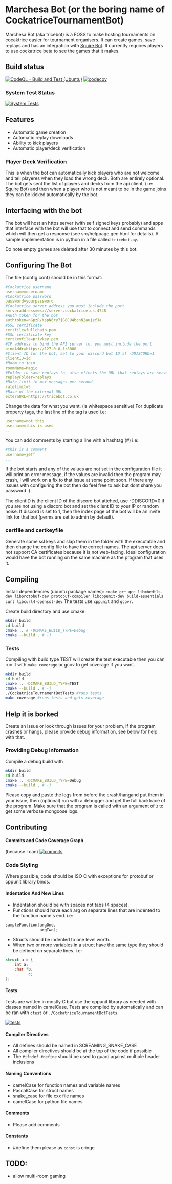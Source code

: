 # Marchesa Bot (or the boring name of CockatriceTournamentBot)

Marchesa Bot (aka tricebot) is a FOSS to make hosting tournaments on cocaktrice
easier for tournament organisers. It can create games, save replays and has an
integration with [Squire Bot](https://gitalb.com/monarch3). It currently requires
players to use cockatrice beta to see the games that it makes.

## Build status
[![CodeQL - Build and Test (Ubuntu)](https://github.com/djpiper28/CockatriceTournamentBot/actions/workflows/codeql-analysis.yml/badge.svg)](https://github.com/djpiper28/CockatriceTournamentBot/actions/workflows/codeql-analysis.yml)
[![codecov](https://codecov.io/gh/djpiper28/CockatriceTournamentBot/branch/main/graph/badge.svg?token=EFPY6BDV96)](https://codecov.io/gh/djpiper28/CockatriceTournamentBot)
### System Test Status
[![System Tests](https://github.com/djpiper28/CockatriceTournamentBot/actions/workflows/sys-tests.yml/badge.svg)](https://github.com/djpiper28/CockatriceTournamentBot/actions/workflows/sys-tests.yml)

## Features
 - Automatic game creation
 - Automatic replay downloads
 - Ability to kick players
 - Automatic player/deck verification

### Player Deck Verification
This is when the bot can automatically kick players who are not welcome and tell
playeres when they load the wrong deck. Both are entirely optional. The bot gets
sent the list of players and decks from the api client, (i.e:
[Squire Bot](https://github.com/MonarchDevelopment/SquireBot)) and then when a player who
is not meant to be in the game joins they can be kicked automatically by the bot.

## Interfacing with the bot
The bot will host an https server (with self signed keys probably) and apps that
interface with the bot will use that to connect and send commands which will then
get a response (see src/helppage.gen.html for details). A sample implementation is
in python in a file called `tricebot.py`.

Do note empty games are deleted after 30 minutes by this bot.

## Configuring The Bot
The file (config.conf) should be in this format:

```yaml
#Cockatrice username
username=username
#Cockatrice password
password=yourpassword
#Cockatrice server address you must include the port
serveraddress=ws://server.cockatrice.us:4748
#Auth token for the bot
authtoken=nGpzR/KspN6ry7jG8CU4bonN2aujzfJa
#SSL certificate
certfile=fullchain.pem
#SSL certificate key
certkeyfile=privkey.pem
#IP address to bind the API server to, you must include the port
bindAddr=https://127.0.0.1:8000
#Client ID for the bot, set to your discord bot ID if -DDISCORD=1
clientID=id
#Room to join
roomName=Magic
#Folder to save replays to, also effects the URL that replays are servered on
replayFolder=replays
#Rate limit in max messages per second
ratelimit=5
#Base of the external URL
externURL=https://tricebot.co.uk
```
Change the data for what you want. (is whitespace sensitive)
For duplicate property tags, the last line of the tag is used i.e:
```yaml
username=not this
username=this is used
...
```

You can add comments by starting a line with a hashtag (#) i.e:
```yaml
#this is a comment
username=jeff
...
```

If the bot starts and any of the values are not set in the configuration file it
will print an error message, if the values are invalid then the program may crash,
I will work on a fix to that issue at some point soon. If there any issues with
configuring the bot then do feel free to ask but dont share you password :).

The clientID is the client ID of the discord bot attched, use -DDISCORD=0 if you
are not using a discord bot and set the client ID to your IP or random noise. If
discord is set to 1, then the index page of the bot will be an invite link for
that bot (perms are set to admin by default).

### certfile and certkeyfile
Generate some ssl keys and slap them in the folder with the executable and then
change the config file to have the correct names. The api server does not support
CA certificates because it is not web-facing. Ideal configuration would have the
bot running on the same machine as the program that uses it.

## Compiling
Install dependencies (ubuntu package names):
`cmake g++ gcc libmbedtls-dev libprotobuf-dev protobuf-compiler libcppunit-dev build-essentials curl libcurl4-openssl-dev`
The tests use `cppunit` and `gcovr`.

Create build directory and use cmake:
```sh
mkdir build
cd build
cmake .. # -DCMAKE_BUILD_TYPE=Debug
cmake --build . # -j
```

### Tests
Compiling with build type TEST will create the test executable then you can run
it with `make coverage` or gcov to get coverage if you want.
```sh
mkdir build
cd build
cmake .. -DCMAKE_BUILD_TYPE=TEST
cmake --build . # -j
./CockatriceTournamentBotTests #runs tests
make coverage #runs tests and gets coverage
```

## Help it is borked
Create an issue or look through issues for your problem, if the program crashes or 
hangs, please provide debug information, see below for help with that.

### Providing Debug Information
Compile a debug build with 
```sh
mkdir build
cd build
cmake .. -DCMAKE_BUILD_TYPE=Debug
cmake --build . # -j
```
Please copy and paste the logs from before the crash/hangand put them in your 
issue, then (optional) run with a debugger and get the full backtrace of the 
program. Make sure that the program is called with an argument
of `3` to get some verbose mongoose logs.

## Contributing
#### Commits and Code Coverage Graph
(because I can)
[![commits](https://codecov.io/gh/djpiper28/CockatriceTournamentBot/branch/main/graphs/commits.svg)](https://codecov.io/gh/djpiper28/CockatriceTournamentBot)

### Code Styling
Where possible, code should be ISO C with exceptions for protobuf or cppunit
library binds.

#### Indentation And New Lines
 - Indentation should be with spaces not tabs (4 spaces).
 - Functions should have each arg on separate lines that are indented to the function name's end.
i.e:
```c
sampleFunction(argOne,
               argTwo);
```
 - Structs should be indented to one level worth. 
 - When two or more variables in a struct have the same type they should be defined on separate lines.
i.e:
```c
struct a = {
    int a;
    char *b,
          c;
};
```

#### Tests
Tests are written in mostly C but use the cppunit library as needed with
classes named in camelCase. Tests are compiled by automatically and can be
ran with `ctest` or `./CockatriceTournamentBotTests`.

[![tests](https://codecov.io/gh/djpiper28/CockatriceTournamentBot/branch/main/graphs/sunburst.svg)](https://codecov.io/gh/djpiper28/CockatriceTournamentBot)

#### Compiler Directives
 - All defines should be named in SCREAMING_SNAKE_CASE
 - All compiler directives should be at the top of the code if possible
 - The `#ifndef #define` should be used to guard against multiple header inclusions

#### Naming Conventions
 - camelCase for function names and variable names
 - PascalCase for struct names
 - snake_case for file cxx file names
 - camelCase for python file names

#### Comments
 - Please add comments

#### Constants
 - #define them please as `const` is cringe

## TODO:
- allow multi-room gaming
